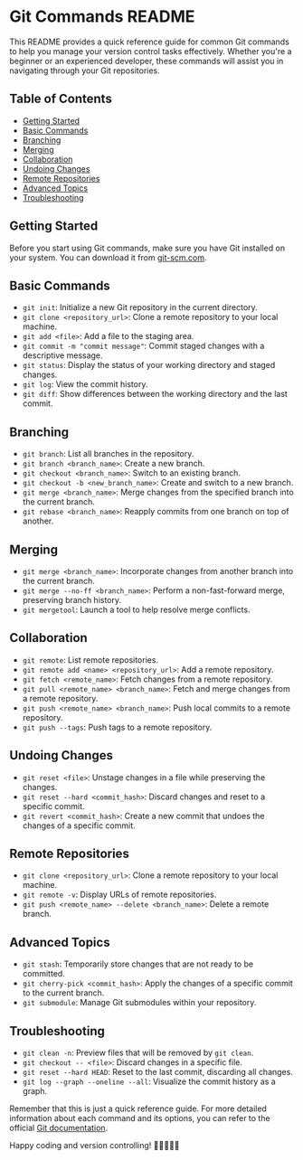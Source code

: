 # Git Commands README

This README provides a quick reference guide for common Git commands to help you manage your version control tasks effectively. Whether you're a beginner or an experienced developer, these commands will assist you in navigating through your Git repositories.

## Table of Contents

- [Getting Started](#getting-started)
- [Basic Commands](#basic-commands)
- [Branching](#branching)
- [Merging](#merging)
- [Collaboration](#collaboration)
- [Undoing Changes](#undoing-changes)
- [Remote Repositories](#remote-repositories)
- [Advanced Topics](#advanced-topics)
- [Troubleshooting](#troubleshooting)

## Getting Started

Before you start using Git commands, make sure you have Git installed on your system. You can download it from [git-scm.com](https://git-scm.com/).

## Basic Commands

- `git init`: Initialize a new Git repository in the current directory.
- `git clone <repository_url>`: Clone a remote repository to your local machine.
- `git add <file>`: Add a file to the staging area.
- `git commit -m "commit message"`: Commit staged changes with a descriptive message.
- `git status`: Display the status of your working directory and staged changes.
- `git log`: View the commit history.
- `git diff`: Show differences between the working directory and the last commit.

## Branching

- `git branch`: List all branches in the repository.
- `git branch <branch_name>`: Create a new branch.
- `git checkout <branch_name>`: Switch to an existing branch.
- `git checkout -b <new_branch_name>`: Create and switch to a new branch.
- `git merge <branch_name>`: Merge changes from the specified branch into the current branch.
- `git rebase <branch_name>`: Reapply commits from one branch on top of another.

## Merging

- `git merge <branch_name>`: Incorporate changes from another branch into the current branch.
- `git merge --no-ff <branch_name>`: Perform a non-fast-forward merge, preserving branch history.
- `git mergetool`: Launch a tool to help resolve merge conflicts.

## Collaboration

- `git remote`: List remote repositories.
- `git remote add <name> <repository_url>`: Add a remote repository.
- `git fetch <remote_name>`: Fetch changes from a remote repository.
- `git pull <remote_name> <branch_name>`: Fetch and merge changes from a remote repository.
- `git push <remote_name> <branch_name>`: Push local commits to a remote repository.
- `git push --tags`: Push tags to a remote repository.

## Undoing Changes

- `git reset <file>`: Unstage changes in a file while preserving the changes.
- `git reset --hard <commit_hash>`: Discard changes and reset to a specific commit.
- `git revert <commit_hash>`: Create a new commit that undoes the changes of a specific commit.

## Remote Repositories

- `git clone <repository_url>`: Clone a remote repository to your local machine.
- `git remote -v`: Display URLs of remote repositories.
- `git push <remote_name> --delete <branch_name>`: Delete a remote branch.

## Advanced Topics

- `git stash`: Temporarily store changes that are not ready to be committed.
- `git cherry-pick <commit_hash>`: Apply the changes of a specific commit to the current branch.
- `git submodule`: Manage Git submodules within your repository.

## Troubleshooting

- `git clean -n`: Preview files that will be removed by `git clean`.
- `git checkout -- <file>`: Discard changes in a specific file.
- `git reset --hard HEAD`: Reset to the last commit, discarding all changes.
- `git log --graph --oneline --all`: Visualize the commit history as a graph.

Remember that this is just a quick reference guide. For more detailed information about each command and its options, you can refer to the official [Git documentation](https://git-scm.com/docs).

Happy coding and version controlling! 🚀👩‍💻👨‍💻
